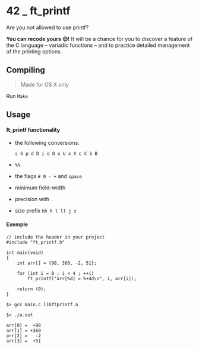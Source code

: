 # 42 _ ft_printf

Are you not allowed to use printf?

**You can recode yours 😉!** It will be a chance for you to discover a feature of the C language – variadic
functions – and to practice detailed management of the printing options.

## Compiling
> Made for OS X only

Run `Make`

## Usage
#### ft_printf functionality

* the following conversions:

  `s S p d D i o O u U x X c C b B`
* `%%`
* the flags `# 0 - +` and `space`
* minimum field-width
* precision with `.`
* size prefix `hh h l ll j z`

#### Exemple
```
// include the header in your project
#include "ft_printf.h"

int	main(void)
{
	int arr[] = {98, 360, -2, 51};

	for (int i = 0 ; i < 4 ; ++i)
		ft_printf("arr[%d] = %+4d\n", i, arr[i]);

	return (0);
}
```
`$> gcc main.c libftprintf.a`

`$> ./a.out`
```
arr[0] =  +98
arr[1] = +360
arr[2] =   -2
arr[3] =  +51
```
